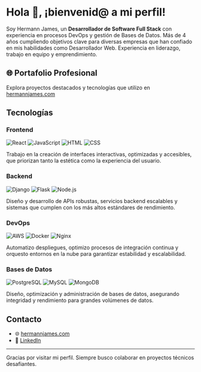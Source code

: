 # Hola 👋, ¡bienvenid@ a mi perfil!

Soy Hermann James, un **Desarrollador de Software Full Stack** con experiencia en procesos DevOps y gestión de Bases de Datos. Más de 4 años cumpliendo objetivos clave para diversas empresas que han confiado en mis habilidades como Desarrollador Web. Experiencia en liderazgo, trabajo en equipo y emprendimiento.

## 🌐 Portafolio Profesional
Explora proyectos destacados y tecnologías que utilizo en [hermannjames.com](https://hermannjames.com)

## Tecnologías

### **Frontend**
![React](https://img.shields.io/badge/React-61DAFB?style=for-the-badge&logo=react&logoColor=black) 
![JavaScript](https://img.shields.io/badge/JavaScript-F7DF1E?style=for-the-badge&logo=javascript&logoColor=black) 
![HTML](https://img.shields.io/badge/HTML5-E34F26?style=for-the-badge&logo=html5&logoColor=white) 
![CSS](https://img.shields.io/badge/CSS3-1572B6?style=for-the-badge&logo=css3&logoColor=white)

Trabajo en la creación de interfaces interactivas, optimizadas y accesibles, que priorizan tanto la estética como la experiencia del usuario.

### **Backend**
![Django](https://img.shields.io/badge/Django-092E20?style=for-the-badge&logo=django&logoColor=white)
![Flask](https://img.shields.io/badge/Flask-000000?style=for-the-badge&logo=flask&logoColor=white)
![Node.js](https://img.shields.io/badge/Node.js-339933?style=for-the-badge&logo=node-dot-js&logoColor=white)

Diseño y desarrollo de APIs robustas, servicios backend escalables y sistemas que cumplen con los más altos estándares de rendimiento.

### **DevOps**
![AWS](https://img.shields.io/badge/Amazon_AWS-232F3E?style=for-the-badge&logo=amazon-aws&logoColor=white) 
![Docker](https://img.shields.io/badge/Docker-2496ED?style=for-the-badge&logo=docker&logoColor=white) 
![Nginx](https://img.shields.io/badge/Nginx-009639?style=for-the-badge&logo=nginx&logoColor=white)

Automatizo despliegues, optimizo procesos de integración continua y orquesto entornos en la nube para garantizar estabilidad y escalabilidad.

### **Bases de Datos**
![PostgreSQL](https://img.shields.io/badge/PostgreSQL-336791?style=for-the-badge&logo=postgresql&logoColor=white) 
![MySQL](https://img.shields.io/badge/MySQL-4479A1?style=for-the-badge&logo=mysql&logoColor=white) 
![MongoDB](https://img.shields.io/badge/MongoDB-47A248?style=for-the-badge&logo=mongodb&logoColor=white)

Diseño, optimización y administración de bases de datos, asegurando integridad y rendimiento para grandes volúmenes de datos.


## Contacto
- 🌐 [hermannjames.com](https://hermannjames.com)
- 🔗 [LinkedIn](https://www.linkedin.com/in/hermann-james)

---

Gracias por visitar mi perfil. Siempre busco colaborar en proyectos técnicos desafiantes.
